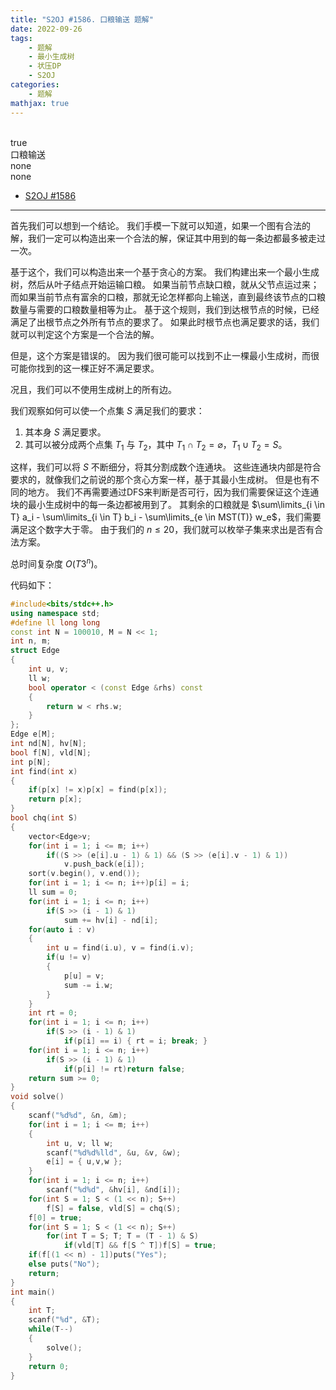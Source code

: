 ```yaml
---
title: "S2OJ #1586. 口粮输送 题解"
date: 2022-09-26
tags:
	- 题解
	- 最小生成树
	- 状压DP
	- S2OJ
categories:
	- 题解
mathjax: true
---
```

<br>
<!-- more -->
<div id="problem-card-vis">true</div>
<div id="problem-info-name">口粮输送</div>
<div id="problem-info-from">none</div>
<div id="problem-info-difficulty">none</div>
<div id="problem-info-color"></div>
<div id="problem-info-submit"><ul><li><a href="https://sjzezoj.com/problem/1586">S2OJ #1586</a></li></ul></div>

----

首先我们可以想到一个结论。
我们手模一下就可以知道，如果一个图有合法的解，我们一定可以构造出来一个合法的解，保证其中用到的每一条边都最多被走过一次。

基于这个，我们可以构造出来一个基于贪心的方案。
我们构建出来一个最小生成树，然后从叶子结点开始运输口粮。
如果当前节点缺口粮，就从父节点运过来；而如果当前节点有富余的口粮，那就无论怎样都向上输送，直到最终该节点的口粮数量与需要的口粮数量相等为止。
基于这个规则，我们到达根节点的时候，已经满足了出根节点之外所有节点的要求了。
如果此时根节点也满足要求的话，我们就可以判定这个方案是一个合法的解。

但是，这个方案是错误的。
因为我们很可能可以找到不止一棵最小生成树，而很可能你找到的这一棵正好不满足要求。

况且，我们可以不使用生成树上的所有边。

我们观察如何可以使一个点集 $S$ 满足我们的要求：

1. 其本身 $S$ 满足要求。
2. 其可以被分成两个点集 $T_1$ 与 $T_2$，其中 $T_1 \cap T_2 = \varnothing$，$T_1 \cup T_2 = S$。

这样，我们可以将 $S$ 不断细分，将其分割成数个连通块。
这些连通块内部是符合要求的，就像我们之前说的那个贪心方案一样，基于其最小生成树。
但是也有不同的地方。
我们不再需要通过DFS来判断是否可行，因为我们需要保证这个连通块的最小生成树中的每一条边都被用到了。
其剩余的口粮就是 $\sum\limits_{i \in T} a_i - \sum\limits_{i \in T} b_i - \sum\limits_{e \in MST(T)} w_e$，我们需要满足这个数字大于零。
由于我们的 $n \leq 20$，我们就可以枚举子集来求出是否有合法方案。

总时间复杂度 $O(T3^n)$。

代码如下：

``` cpp
#include<bits/stdc++.h>
using namespace std;
#define ll long long
const int N = 100010, M = N << 1;
int n, m;
struct Edge
{
	int u, v;
	ll w;
	bool operator < (const Edge &rhs) const
	{
		return w < rhs.w;
	}
};
Edge e[M];
int nd[N], hv[N];
bool f[N], vld[N];
int p[N];
int find(int x)
{
	if(p[x] != x)p[x] = find(p[x]);
	return p[x];
}
bool chq(int S)
{
	vector<Edge>v;
	for(int i = 1; i <= m; i++)
		if((S >> (e[i].u - 1) & 1) && (S >> (e[i].v - 1) & 1))
			v.push_back(e[i]);
	sort(v.begin(), v.end());
	for(int i = 1; i <= n; i++)p[i] = i;
	ll sum = 0;
	for(int i = 1; i <= n; i++)
		if(S >> (i - 1) & 1)
			sum += hv[i] - nd[i];
	for(auto i : v)
	{
		int u = find(i.u), v = find(i.v);
		if(u != v)
		{
			p[u] = v;
			sum -= i.w;
		}
	}
	int rt = 0;
	for(int i = 1; i <= n; i++)
		if(S >> (i - 1) & 1)
			if(p[i] == i) { rt = i; break; }
	for(int i = 1; i <= n; i++)
		if(S >> (i - 1) & 1)
			if(p[i] != rt)return false;
	return sum >= 0;
}
void solve()
{
	scanf("%d%d", &n, &m);
	for(int i = 1; i <= m; i++)
	{
		int u, v; ll w;
		scanf("%d%d%lld", &u, &v, &w);
		e[i] = { u,v,w };
	}
	for(int i = 1; i <= n; i++)
		scanf("%d%d", &hv[i], &nd[i]);
	for(int S = 1; S < (1 << n); S++)
		f[S] = false, vld[S] = chq(S);
	f[0] = true;
	for(int S = 1; S < (1 << n); S++)
		for(int T = S; T; T = (T - 1) & S)
			if(vld[T] && f[S ^ T])f[S] = true;
	if(f[(1 << n) - 1])puts("Yes");
	else puts("No");
	return;
}
int main()
{
	int T;
	scanf("%d", &T);
	while(T--)
	{
		solve();
	}
	return 0;
}
```

<script>
	getProblemCardInfo();
</script>